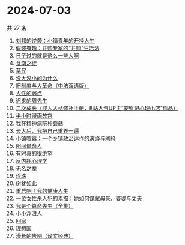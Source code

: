 # 2024-07-03

共 27 条

<!-- BEGIN WEREAD -->
<!-- 最后更新时间 2024-07-03 06:01:11 +0800 -->
1. [刘邦的逆袭：小镇青年的开挂人生](https://weread.qq.com/web/bookDetail/427327c0813ab8ee1g014781)
1. [假装有趣：并购专家的“并购”生活法](https://weread.qq.com/web/bookDetail/374329b0813ab8ed7g018e81)
1. [日子过的就是这么一些人啊](https://weread.qq.com/web/bookDetail/fb7320c0813ab8ec1g017138)
1. [食南之徒](https://weread.qq.com/web/bookDetail/91f329c0813ab8ee0g011c9d)
1. [草民](https://weread.qq.com/web/bookDetail/370329a0813ab8ecag017dd1)
1. [没大没小的为什么](https://weread.qq.com/web/bookDetail/c86321a0813ab8e3fg011eb6)
1. [旧制度与大革命（中法双语版）](https://weread.qq.com/web/bookDetail/2f932450813ab8eceg01272c)
1. [人性的弱点](https://weread.qq.com/web/bookDetail/16632a4072a9bc2d1669697)
1. [迟来的周先生](https://weread.qq.com/web/bookDetail/9e832c60813ab8619g019816)
1. [二次成长（成人人格修补手册，B站人气UP主“安慰记心理小店”作品）](https://weread.qq.com/web/bookDetail/b4e32da07151f23db4ec0d2)
1. [半小时漫画故宫](https://weread.qq.com/web/bookDetail/66e32950813ab82dag011457)
1. [我在精神病院种蘑菇](https://weread.qq.com/web/bookDetail/87432800813ab8e8dg012411)
1. [长大后，我把自己重养一遍](https://weread.qq.com/web/bookDetail/7a6323c0813ab8ec0g015987)
1. [小镇喧嚣：一个乡镇政治运作的演绎与阐释](https://weread.qq.com/web/bookDetail/59432150813ab6e36g011e75)
1. [阳间借命人](https://weread.qq.com/web/bookDetail/ade32200813ab80e6g012a21)
1. [有时真的很绝望](https://weread.qq.com/web/bookDetail/a4f32fb0813ab7dbag014856)
1. [反内耗心理学](https://weread.qq.com/web/bookDetail/ced32730813ab8b3cg017549)
1. [无名之辈](https://weread.qq.com/web/bookDetail/1ae32210813ab8dbag010995)
1. [珍珠](https://weread.qq.com/web/bookDetail/70432e80813ab8e20g014ad1)
1. [树犹如此](https://weread.qq.com/web/bookDetail/cc532ba05e2d95cc51efb00)
1. [重启吧！我的健康人生](https://weread.qq.com/web/bookDetail/e8a32e80813ab8de4g0191c2)
1. [一位女性杀人犯的素描：她如何谋弑母亲、婆婆与丈夫](https://weread.qq.com/web/bookDetail/af7329c0813ab8ebag01170a)
1. [我是个算命先生（全集）](https://weread.qq.com/web/bookDetail/966326e05c896b966ddd00e)
1. [小小浮浪人](https://weread.qq.com/web/bookDetail/ebd325b0813ab8e3fg015c07)
1. [回家](https://weread.qq.com/web/bookDetail/d0432270813ab7696g010a9d)
1. [理想国](https://weread.qq.com/web/bookDetail/78832a0072795915788b394)
1. [漫长的告别（译文经典）](https://weread.qq.com/web/bookDetail/9f832a1071d61df19f8722d)
<!-- END WEREAD -->